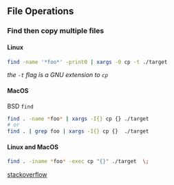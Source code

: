 ## File Operations

### Find then copy multiple files

#### Linux

```sh
find -name '*foo*' -print0 | xargs -0 cp -t ./target 
```

*the `-t` flag is a GNU extension to `cp`*

#### MacOS

BSD `find`

```sh
find . -name *foo* | xargs -I{} cp {} ./target 
# or
find . | grep foo | xargs -I{} cp {}  ./target
```

#### Linux and MacOS

```sh
find . -iname *foo* -exec cp "{}" ./target  \;
```

[stackoverflow](http://stackoverflow.com/questions/143171/how-can-i-use-xargs-to-copy-files-that-have-spaces-and-quotes-in-their-names/149026#149026)

